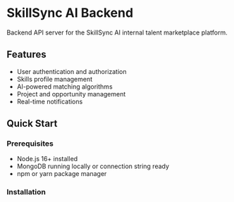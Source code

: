 # SkillSync AI Backend

Backend API server for the SkillSync AI internal talent marketplace platform.

## Features
- User authentication and authorization
- Skills profile management
- AI-powered matching algorithms
- Project and opportunity management
- Real-time notifications

## Quick Start

### Prerequisites
- Node.js 16+ installed
- MongoDB running locally or connection string ready
- npm or yarn package manager

### Installation
